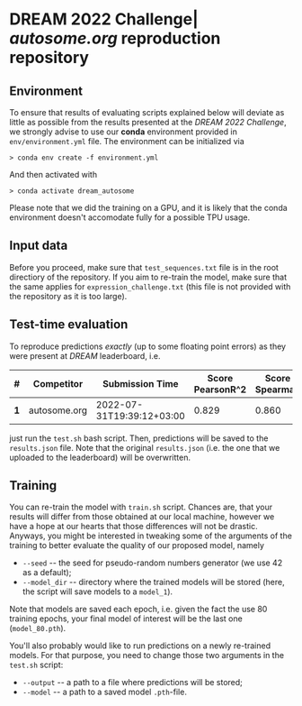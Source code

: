 # DREAM 2022 Challenge| *autosome.org* reproduction repository

## Environment
To ensure that results of evaluating scripts explained below will deviate as little as possible from the results presented at the *DREAM 2022 Challenge*, we strongly advise to use our **conda** environment provided in `env/environment.yml` file. The environment can be initialized via
```
> conda env create -f environment.yml
```
And then activated with 
```
> conda activate dream_autosome
```
Please note that we did the training on a GPU, and it is likely that the conda environment doesn't accomodate fully for a possible TPU usage.

## Input data

Before you proceed, make sure that `test_sequences.txt` file is in the root directiory of the repository. If you aim to re-train the model, make sure that the same applies for `expression_challenge.txt` (this file is not provided with the repository as it is too large).

## Test-time evaluation
To reproduce predictions *exactly* (up to some floating point errors) as they were present at *DREAM* leaderboard, i.e.

|#|Competitor|Submission Time|Score PearsonR^2|Score Spearman|PearsonR^2|Spearman|
|-|----------|---------------|----------------|--------------|----------|--------|
|**1**|autosome.org|2022-07-31T19:39:12+03:00|0.829|0.860|0.952|0.979|

just run the `test.sh` bash script. Then, predictions will be saved to the `results.json` file. Note that the original `results.json` (i.e. the one that we uploaded to the leaderboard) will be overwritten.

## Training

You can re-train the model with `train.sh` script. Chances are, that your results will differ from those obtained at our local machine, however we have a hope at our hearts that those differences will not be drastic. Anyways, you might be interested in tweaking some of the arguments of the training to better evaluate the quality of our proposed model, namely
- `--seed` -- the seed for pseudo-random numbers generator (we use 42 as a default);
- `--model_dir` -- directory where the trained models will be stored (here, the script will save models to a `model_1`).

Note that models are saved each epoch, i.e. given the fact the use 80 training epochs, your final model of interest will be the last one (`model_80.pth`).

You'll also probably would like to run predictions on a newly re-trained models. For that purpose, you need to change those two arguments in the `test.sh` script:
- `--output` -- a path to a file where predictions will be stored;
- `--model` -- a path to a saved model `.pth`-file.
